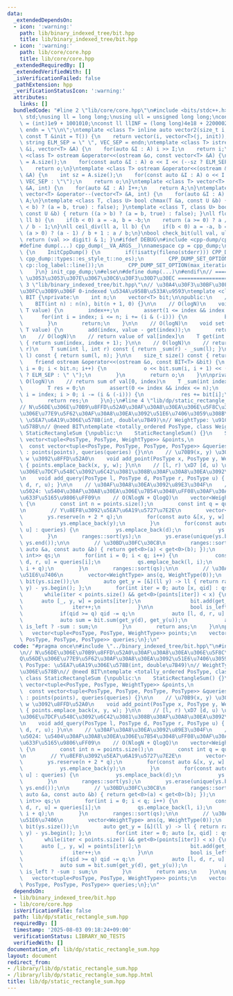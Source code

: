 ```yaml
---
data:
  _extendedDependsOn:
  - icon: ':warning:'
    path: lib/binary_indexed_tree/bit.hpp
    title: lib/binary_indexed_tree/bit.hpp
  - icon: ':warning:'
    path: lib/core/core.hpp
    title: lib/core/core.hpp
  _extendedRequiredBy: []
  _extendedVerifiedWith: []
  _isVerificationFailed: false
  _pathExtension: hpp
  _verificationStatusIcon: ':warning:'
  attributes:
    links: []
  bundledCode: "#line 2 \"lib/core/core.hpp\"\n#include <bits/stdc++.h>\nusing namespace\
    \ std;\nusing ll = long long;\nusing ull = unsigned long long;\nconst int INF\
    \ = (int)1e9 + 1001010;\nconst ll llINF = (long long)4e18 + 22000020;\nconst string\
    \ endn = \"\\n\";\ntemplate <class T> inline auto vector2(size_t i, size_t j,\
    \ const T &init = T()) {\n    return vector(i, vector<T>(j, init));\n}\nconst\
    \ string ELM_SEP = \" \", VEC_SEP = endn;\ntemplate <class T> istream &operator>>(istream\
    \ &i, vector<T> &A) {\n    for(auto &I : A) i >> I;\n    return i;\n}\ntemplate\
    \ <class T> ostream &operator<<(ostream &o, const vector<T> &A) {\n    int sz\
    \ = A.size();\n    for(const auto &I : A) o << I << (--sz ? ELM_SEP : \"\");\n\
    \    return o;\n}\ntemplate <class T> ostream &operator<<(ostream &o, const vector<vector<T>>\
    \ &A) {\n    int sz = A.size();\n    for(const auto &I : A) o << I << (--sz ?\
    \ VEC_SEP : \"\");\n    return o;\n}\ntemplate <class T> vector<T> &operator++(vector<T>\
    \ &A, int) {\n    for(auto &I : A) I++;\n    return A;\n}\ntemplate <class T>\
    \ vector<T> &operator--(vector<T> &A, int) {\n    for(auto &I : A) I--;\n    return\
    \ A;\n}\ntemplate <class T, class U> bool chmax(T &a, const U &b) { return ((a\
    \ < b) ? (a = b, true) : false); }\ntemplate <class T, class U> bool chmin(T &a,\
    \ const U &b) { return ((a > b) ? (a = b, true) : false); }\nll floor_div(ll a,\
    \ ll b) {\n    if(b < 0) a = -a, b = -b;\n    return (a >= 0) ? a / b : (a + 1)\
    \ / b - 1;\n}\nll ceil_div(ll a, ll b) {\n    if(b < 0) a = -a, b = -b;\n    return\
    \ (a > 0) ? (a - 1) / b + 1 : a / b;\n}\nbool check_bit(ull val, ull digit) {\
    \ return (val >> digit) & 1; }\n#ifdef DEBUG\n#include <cpp-dump/cpp-dump.hpp>\n\
    #define dump(...) cpp_dump(__VA_ARGS__)\nnamespace cp = cpp_dump;\nstruct InitCppDump\
    \ {\n    InitCppDump() {\n        if(!isatty(fileno(stderr))) CPP_DUMP_SET_OPTION(es_style,\
    \ cpp_dump::types::es_style_t::no_es);\n        CPP_DUMP_SET_OPTION(log_label_func,\
    \ cp::log_label::line());\n        CPP_DUMP_SET_OPTION(max_iteration_count, 30);\n\
    \    }\n} init_cpp_dump;\n#else\n#define dump(...)\n#endif\n// ====================\
    \ \u3053\u3053\u307E\u3067\u30C6\u30F3\u30D7\u30EC ====================\n#line\
    \ 3 \"lib/binary_indexed_tree/bit.hpp\"\n// \u30A4\u30F3\u30BF\u30FC\u30D5\u30A7\
    \u30FC\u30B9\u306F 0-indexed \u534A\u958B\u533A\u9593\ntemplate <class T> class\
    \ BIT {\nprivate:\n    int n;\n    vector<T> bit;\n\npublic:\n    // constructor\n\
    \    BIT(int n) : n(n), bit(n + 1, 0) {}\n\n    // O(logN)\n    void add(int index,\
    \ T value) {\n        index++;\n        assert(1 <= index && index <= n);\n  \
    \      for(int i = index; i <= n; i += (i & (-i))) {\n            bit[i] += value;\n\
    \        }\n        return;\n    }\n\n    // O(logN)\n    void set(int index,\
    \ T value) {\n        add(index, value - get(index));\n        return;\n    }\n\
    \n    // O(logN)\n    // return value of val[index]\n    T get(int index) const\
    \ { return sum(index, index + 1); }\n\n    // O(logN)\n    // return sum of val[l,\
    \ r)\n    T sum(int l, int r) const { return _sum(r) - _sum(l); }\n    T sum(int\
    \ l) const { return sum(l, n); }\n\n    size_t size() const { return n; }\n\n\
    \    friend ostream &operator<<(ostream &o, const BIT<T> &bit) {\n        for(int\
    \ i = 0; i < bit.n; i++) {\n            o << bit.sum(i, i + 1) << (i + 1 == bit.n\
    \ ? ELM_SEP : \" \");\n        }\n        return o;\n    }\n\nprivate:\n    //\
    \ O(logN)\n    // return sum of val[0, index)\n    T _sum(int index) const {\n\
    \        T res = 0;\n        assert(0 <= index && index <= n);\n        for(int\
    \ i = index; i > 0; i -= (i & (-i))) {\n            res += bit[i];\n        }\n\
    \        return res;\n    }\n};\n#line 4 \"lib/dp/static_rectangle_sum.hpp\"\n\
    // N\u56DE\u306E\u70B9\u8FFD\u52A0\u30AF\u30A8\u30EA\u306E\u5F8C\u3067\u3001Q\u56DE\
    \u306E\u77E9\u5F62\u30AF\u30A8\u30EA\u3092\u51E6\u7406\u3059\u308B\n// PosType:\
    \ \u5EA7\u6A19\u306E\u578B(int, double\u7B49)\n// WeightType: \u91CD\u307F\u306E\
    \u578B\n// @need BIT\ntemplate <totally_ordered PosType, class WeightType> class\
    \ StaticRectangleSum {\npublic:\n    StaticRectangleSum() {}\n    StaticRectangleSum(const\
    \ vector<tuple<PosType, PosType, WeightType>> &points,\n                     \
    \  const vector<tuple<PosType, PosType, PosType, PosType>> &queries)\n       \
    \ : points(points), queries(queries) {}\n\n    // \u70B9(x, y) \u306B\u91CD\u307F\
    \ w \u3092\u8FFD\u52A0\n    void add_point(PosType x, PosType y, WeightType w)\
    \ { points.emplace_back(x, y, w); }\n\n    // [l, r) \xD7 [d, u) \u306E\u7BC4\u56F2\
    \u306E\u7DCF\u548C\u3092\u6C42\u3081\u308B\u30AF\u30A8\u30EA\u3092\u8FFD\u52A0\
    \n    void add_query(PosType l, PosType d, PosType r, PosType u) { queries.emplace_back(l,\
    \ d, r, u); }\n\n    // \u30AF\u30A8\u30EA\u3092\u89E3\u304F\n    // \u8FD4\u308A\
    \u5024: \u5404\u30AF\u30A8\u30EA\u306E\u7B54\u3048\uFF08\u30AF\u30A8\u30EA\u306E\
    \u633F\u5165\u9806\uFF09\n    // O(NlogN + QlogQ)\n    vector<WeightType> solve()\
    \ {\n        const int n = points.size();\n        const int q = queries.size();\n\
    \n        // Y\u8EF8\u3092\u5EA7\u6A19\u5727\u7E2E\n        vector<PosType> ys;\n\
    \        ys.reserve(n + 2 * q);\n        for(const auto &[x, y, w] : points) {\n\
    \            ys.emplace_back(y);\n        }\n        for(const auto &[l, d, r,\
    \ u] : queries) {\n            ys.emplace_back(d);\n            ys.emplace_back(u);\n\
    \        }\n        ranges::sort(ys);\n        ys.erase(unique(ys.begin(), ys.end()),\
    \ ys.end());\n\n        // \u30BD\u30FC\u30C8\n        ranges::sort(points, [&](const\
    \ auto &a, const auto &b) { return get<0>(a) < get<0>(b); });\n        vector<pair<PosType,\
    \ int>> qs;\n        for(int i = 0; i < q; i++) {\n            const auto &[l,\
    \ d, r, u] = queries[i];\n            qs.emplace_back(l, i);\n            qs.emplace_back(r,\
    \ i + q);\n        }\n        ranges::sort(qs);\n\n        // \u30AF\u30A8\u30EA\
    \u51E6\u7406\n        vector<WeightType> ans(q, WeightType(0));\n        BIT<WeightType>\
    \ bit(ys.size());\n        auto get_y = [&](ll y) -> ll { return ranges::lower_bound(ys,\
    \ y) - ys.begin(); };\n        for(int iter = 0; auto [x, qid] : qs) {\n     \
    \       while(iter < points.size() && get<0>(points[iter]) < x) {\n          \
    \      auto [_, y, w] = points[iter];\n                bit.add(get_y(y), w);\n\
    \                iter++;\n            }\n\n            bool is_left = qid < q;\n\
    \            if(qid >= q) qid -= q;\n            auto [l, d, r, u] = queries[qid];\n\
    \            auto sum = bit.sum(get_y(d), get_y(u));\n            ans[qid] +=\
    \ is_left ? -sum : sum;\n        }\n        return ans;\n    }\n\nprivate:\n \
    \   vector<tuple<PosType, PosType, WeightType>> points;\n    vector<tuple<PosType,\
    \ PosType, PosType, PosType>> queries;\n};\n"
  code: "#pragma once\n#include \"../binary_indexed_tree/bit.hpp\"\n#include \"../core/core.hpp\"\
    \n// N\u56DE\u306E\u70B9\u8FFD\u52A0\u30AF\u30A8\u30EA\u306E\u5F8C\u3067\u3001\
    Q\u56DE\u306E\u77E9\u5F62\u30AF\u30A8\u30EA\u3092\u51E6\u7406\u3059\u308B\n//\
    \ PosType: \u5EA7\u6A19\u306E\u578B(int, double\u7B49)\n// WeightType: \u91CD\u307F\
    \u306E\u578B\n// @need BIT\ntemplate <totally_ordered PosType, class WeightType>\
    \ class StaticRectangleSum {\npublic:\n    StaticRectangleSum() {}\n    StaticRectangleSum(const\
    \ vector<tuple<PosType, PosType, WeightType>> &points,\n                     \
    \  const vector<tuple<PosType, PosType, PosType, PosType>> &queries)\n       \
    \ : points(points), queries(queries) {}\n\n    // \u70B9(x, y) \u306B\u91CD\u307F\
    \ w \u3092\u8FFD\u52A0\n    void add_point(PosType x, PosType y, WeightType w)\
    \ { points.emplace_back(x, y, w); }\n\n    // [l, r) \xD7 [d, u) \u306E\u7BC4\u56F2\
    \u306E\u7DCF\u548C\u3092\u6C42\u3081\u308B\u30AF\u30A8\u30EA\u3092\u8FFD\u52A0\
    \n    void add_query(PosType l, PosType d, PosType r, PosType u) { queries.emplace_back(l,\
    \ d, r, u); }\n\n    // \u30AF\u30A8\u30EA\u3092\u89E3\u304F\n    // \u8FD4\u308A\
    \u5024: \u5404\u30AF\u30A8\u30EA\u306E\u7B54\u3048\uFF08\u30AF\u30A8\u30EA\u306E\
    \u633F\u5165\u9806\uFF09\n    // O(NlogN + QlogQ)\n    vector<WeightType> solve()\
    \ {\n        const int n = points.size();\n        const int q = queries.size();\n\
    \n        // Y\u8EF8\u3092\u5EA7\u6A19\u5727\u7E2E\n        vector<PosType> ys;\n\
    \        ys.reserve(n + 2 * q);\n        for(const auto &[x, y, w] : points) {\n\
    \            ys.emplace_back(y);\n        }\n        for(const auto &[l, d, r,\
    \ u] : queries) {\n            ys.emplace_back(d);\n            ys.emplace_back(u);\n\
    \        }\n        ranges::sort(ys);\n        ys.erase(unique(ys.begin(), ys.end()),\
    \ ys.end());\n\n        // \u30BD\u30FC\u30C8\n        ranges::sort(points, [&](const\
    \ auto &a, const auto &b) { return get<0>(a) < get<0>(b); });\n        vector<pair<PosType,\
    \ int>> qs;\n        for(int i = 0; i < q; i++) {\n            const auto &[l,\
    \ d, r, u] = queries[i];\n            qs.emplace_back(l, i);\n            qs.emplace_back(r,\
    \ i + q);\n        }\n        ranges::sort(qs);\n\n        // \u30AF\u30A8\u30EA\
    \u51E6\u7406\n        vector<WeightType> ans(q, WeightType(0));\n        BIT<WeightType>\
    \ bit(ys.size());\n        auto get_y = [&](ll y) -> ll { return ranges::lower_bound(ys,\
    \ y) - ys.begin(); };\n        for(int iter = 0; auto [x, qid] : qs) {\n     \
    \       while(iter < points.size() && get<0>(points[iter]) < x) {\n          \
    \      auto [_, y, w] = points[iter];\n                bit.add(get_y(y), w);\n\
    \                iter++;\n            }\n\n            bool is_left = qid < q;\n\
    \            if(qid >= q) qid -= q;\n            auto [l, d, r, u] = queries[qid];\n\
    \            auto sum = bit.sum(get_y(d), get_y(u));\n            ans[qid] +=\
    \ is_left ? -sum : sum;\n        }\n        return ans;\n    }\n\nprivate:\n \
    \   vector<tuple<PosType, PosType, WeightType>> points;\n    vector<tuple<PosType,\
    \ PosType, PosType, PosType>> queries;\n};\n"
  dependsOn:
  - lib/binary_indexed_tree/bit.hpp
  - lib/core/core.hpp
  isVerificationFile: false
  path: lib/dp/static_rectangle_sum.hpp
  requiredBy: []
  timestamp: '2025-08-03 09:18:24+09:00'
  verificationStatus: LIBRARY_NO_TESTS
  verifiedWith: []
documentation_of: lib/dp/static_rectangle_sum.hpp
layout: document
redirect_from:
- /library/lib/dp/static_rectangle_sum.hpp
- /library/lib/dp/static_rectangle_sum.hpp.html
title: lib/dp/static_rectangle_sum.hpp
---
```

